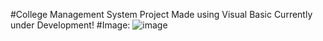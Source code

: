 #College Management System Project
Made using Visual Basic
Currently under Development!
#Image:
![image](https://github.com/prajwaldhage/College-Management-Project/assets/75084830/85ed76f5-796a-4b49-9adf-d7c85107be3f)
